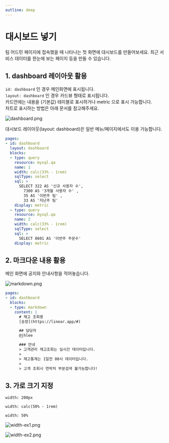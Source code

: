 ```yaml
---
outline: deep
---
```


# 대시보드 넣기

팀 어드민 페이지에 접속했을 때 나타나는 첫 화면에 대시보드를 만들어보세요. 최근 서비스 데이터를 한눈에 보는 페이지 등을 만들 수 있습니다. 

## 1. dashboard 레이아웃 활용

`id: dashboard` 인 경우 메인화면에 표시됩니다.  
`layout: dashboard` 인 경우 카드뷰 형태로 표시됩니다.  
카드안에는 내용을 (기본값) 테이블로 표시하거나 metric 으로 표시 가능합니다.  
차트로 표시하는 방법은 아래 문서를 참고해주세요.

![](https://imagedelivery.net/MHVC-FGTDyxApYeHyF29Tw/ac7e9e1b-07ef-401f-3940-f807ab2d4d00/docs "dashboard.png")

대시보드 레이아웃(layout: dashboard)은 일반 메뉴/페이지에서도 이용 가능합니다.

```yaml
pages:
- id: dashboard
  layout: dashboard
  blocks:
  - type: query
    resource: mysql.qa
    name: 1
    width: calc(33% - 1rem)
    sqlType: select
    sql: >
      SELECT 322 AS '신규 사용자 수', 
        7300 AS '3개월 사용자 수' ,
        35 AS '이번주 팀' ,
        33 AS '지난주 팀'  
    display: metric           
  - type: query
    resource: mysql.qa
    name: 2
    width: calc(33% - 1rem)
    sqlType: select
    sql: >
      SELECT 8601 AS '이번주 주문수'
    display: metric
```

## 2. 마크다운 내용 활용

메인 화면에 공지와 안내사항을 적어놓습니다.

![](https://imagedelivery.net/MHVC-FGTDyxApYeHyF29Tw/86859b85-b931-4893-f71e-9533c67f1e00/docs "markdown.png")

```yaml
pages:
- id: dashboard
  blocks:
  - type: markdown
    content: |
      # 재고 조회용
      [송장](https://linear.app/#)

      ## 담당자
      @jhlee

      ### 안내
      > 고객관리 재고조회는 실시간 데이터입니다.
      > 
      > 재고통계는 1일전 00시 데이터입니다.
      > 
      > 고객 조회시 연락처 부분검색 불가능합니다!
```

## 3. 가로 크기 지정

```text
width: 200px

width: calc(50% - 1rem)

width: 50%
```

![](https://imagedelivery.net/MHVC-FGTDyxApYeHyF29Tw/62da4691-cadf-454c-503d-dab6f4de0600/docs "width-ex1.png")

![](https://imagedelivery.net/MHVC-FGTDyxApYeHyF29Tw/819add84-c22a-4012-4395-38302e1b0900/docs "width-ex2.png")